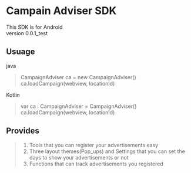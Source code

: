 # Campain Adviser SDK
This SDK is for Android  
version 0.0.1_test  

## Usuage
java 
> CampaignAdviser ca = new CampaignAdviser()  
> ca.loadCampaign(webview, locationId)
  
  
Kotlin
> var ca : CampaignAdviser = CampaignAdviser()  
> ca.loadCampaign(webview, locationId)

## Provides

> 1. Tools that you can register your advertisements easy
> 2. Three layout themes(Pop_ups) and Settings that you can set the days to show your advertisements or not
> 3. Functions that can track advertisements you registered

